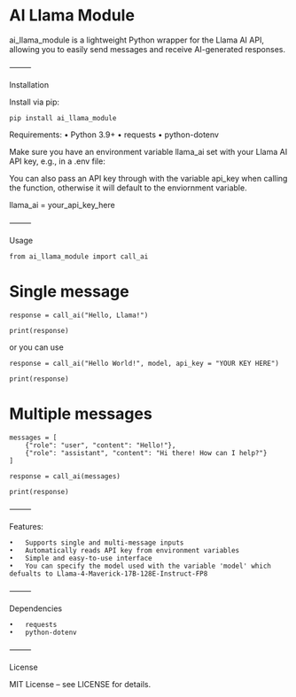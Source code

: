 # AI Llama Module

ai_llama_module is a lightweight Python wrapper for the Llama AI API, allowing you to easily send messages and receive AI-generated responses.

⸻

Installation

Install via pip:

`` pip install ai_llama_module ``

Requirements:
	•	Python 3.9+
	•	requests
	•	python-dotenv

Make sure you have an environment variable llama_ai set with your Llama AI API key, e.g., in a .env file:

You can also pass an API key through with the variable api_key when calling the function, otherwise it will default to the enviornment variable.

llama_ai = your_api_key_here


⸻

Usage

```from ai_llama_module import call_ai```

# Single message
```
response = call_ai("Hello, Llama!")

print(response)
```
or you can use
```
response = call_ai("Hello World!", model, api_key = "YOUR KEY HERE")

print(response)
```
# Multiple messages
```
messages = [
    {"role": "user", "content": "Hello!"},
    {"role": "assistant", "content": "Hi there! How can I help?"}
]

response = call_ai(messages)

print(response)
```
⸻

Features:

	•	Supports single and multi-message inputs
	•	Automatically reads API key from environment variables
	•	Simple and easy-to-use interface
	•	You can specify the model used with the variable 'model' which defualts to Llama-4-Maverick-17B-128E-Instruct-FP8

⸻

Dependencies

	•	requests
	•	python-dotenv

⸻

License

MIT License – see LICENSE for details.